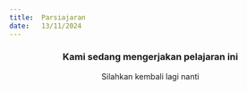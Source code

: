 ```yaml
---
title:  Parsiajaran
date:   13/11/2024
---
```


### <center>Kami sedang mengerjakan pelajaran ini</center>
<center>Silahkan kembali lagi nanti</center>